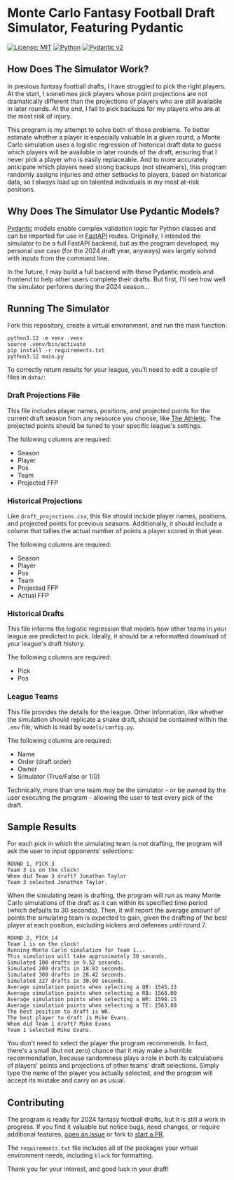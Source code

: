 # Monte Carlo Fantasy Football Draft Simulator, Featuring Pydantic

[![License: MIT](https://img.shields.io/badge/License-MIT-yellow.svg)](https://opensource.org/licenses/MIT)
[![Python](https://img.shields.io/badge/python-3.12-blue.svg)](https://www.python.org/downloads/release/python-3120/)
[![Pydantic v2](https://img.shields.io/endpoint?url=https://raw.githubusercontent.com/pydantic/pydantic/5697b1e4c4a9790ece607654e6c02a160620c7e1/docs/badge/v2.json)](https://pydantic.dev)

## How Does The Simulator Work?

In previous fantasy football drafts, I have struggled to pick the right players. At the start, I sometimes pick players whose point projections are not dramatically different than the projections of players who are still available in later rounds. At the end, I fail to pick backups for my players who are at the most risk of injury.

This program is my attempt to solve both of those problems. To better estimate whether a player is especially valuable in a given round, a Monte Carlo simulation uses a logistic regression of historical draft data to guess which players will be available in later rounds of the draft, ensuring that I never pick a player who is easily replaceable. And to more accurately anticipate which players need strong backups (not streamers), this program randomly assigns injuries and other setbacks to players, based on historical data, so I always load up on talented individuals in my most at-risk positions.

## Why Does The Simulator Use Pydantic Models?

[Pydantic](https://docs.pydantic.dev/latest/) models enable complex validation logic for Python classes and can be imported for use in [FastAPI](https://fastapi.tiangolo.com/) routes. Originally, I intended the simulator to be a full FastAPI backend, but as the program developed, my personal use case (for the 2024 draft year, anyways) was largely solved with inputs from the command line.

In the future, I may build a full backend with these Pydantic models and frontend to help other users complete their drafts. But first, I'll see how well the simulator performs during the 2024 season...

## Running The Simulator

Fork this repository, create a virtual environment, and run the main function:

```console
python3.12 -m venv .venv
source .venv/bin/activate
pip install -r requirements.txt
python3.12 main.py
```

To correctly return results for your league, you'll need to edit a couple of files in `data/`:

### Draft Projections File

This file includes player names, positions, and projected points for the current draft season from any resource you choose, like [The Athletic](https://www.nytimes.com/athletic/5475262/2024/05/29/2024-fantasy-football-cheat-sheet-generator-customizable-rankings-and-projections-tool/). The projected points should be tuned to your specific league's settings.

The following columns are required:

- Season
- Player
- Pos
- Team
- Projected FFP

### Historical Projections

Like `draft_projections.csv`, this file should include player names, positions, and projected points for previous seasons. Additionally, it should include a column that tallies the actual number of points a player scored in that year.

The following columns are required:

- Season
- Player
- Pos
- Team
- Projected FFP
- Actual FFP

### Historical Drafts

This file informs the logistic regression that models how other teams in your league are predicted to pick. Ideally, it should be a reformatted download of your league's draft history.

The following columns are required:

- Pick
- Pos

### League Teams

This file provides the details for the league. Other information, like whether the simulation should replicate a snake draft, should be contained within the `.env` file, which is read by `models/config.py`.

The following columns are required:

- Name
- Order (draft order)
- Owner
- Simulator (True/False or 1/0)

Technically, more than one team may be the simulator – or be owned by the user executing the program - allowing the user to test every pick of the draft.

## Sample Results

For each pick in which the simulating team is not drafting, the program will ask the user to input opponents' selections:

```console
ROUND 1, PICK 3
Team 3 is on the clock!
Whom did Team 3 draft? Jonathan Taylor
Team 3 selected Jonathan Taylor.
```

When the simulating team is drafting, the program will run as many Monte Carlo simulations of the draft as it can within its specified time period (which defaults to 30 seconds). Then, it will report the average amount of points the simulating team is expected to gain, given the drafting of the best player at each position, excluding kickers and defenses until round 7.

```console
ROUND 2, PICK 14
Team 1 is on the clock!
Running Monte Carlo simulation for Team 1...
This simulation will take approximately 30 seconds.
Simulated 100 drafts in 9.52 seconds.
Simulated 200 drafts in 18.83 seconds.
Simulated 300 drafts in 28.42 seconds.
Simulated 327 drafts in 30.00 seconds.
Average simulation points when selecting a QB: 1545.33
Average simulation points when selecting a RB: 1568.00
Average simulation points when selecting a WR: 1598.15
Average simulation points when selecting a TE: 1563.88
The best position to draft is WR.
The best player to draft is Mike Evans.
Whom did Team 1 draft? Mike Evans
Team 1 selected Mike Evans.
```

You don't need to select the player the program recommends. In fact, there's a small (but not zero) chance that it may make a horrible recommendation, because randomness plays a role in both its calculations of players' points and projections of other teams' draft selections. Simply type the name of the player you actually selected, and the program will accept its mistake and carry on as usual.

## Contributing

The program is ready for 2024 fantasy football drafts, but it is still a work in progress. If you find it valuable but notice bugs, need changes, or require additional features, [open an issue](https://github.com/joewlos/activitypubdantic/issues) or fork to [start a PR](https://github.com/joewlos/activitypubdantic/pulls).

The `requirements.txt` file includes all of the packages your virtual environment needs, including `black` for formatting.

Thank you for your interest, and good luck in your draft!
